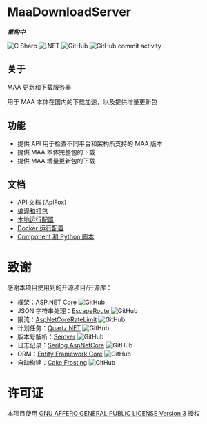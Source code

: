 # MaaDownloadServer

***重构中***

![C Sharp](https://img.shields.io/badge/C%23-10-239120?logo=csharp)
![.NET](https://img.shields.io/badge/.NET-6.0-512BD4?logo=.net)
![GitHub](https://img.shields.io/github/license/MaaAssistantArknights/MaaDownloadServer)
![GitHub commit activity](https://img.shields.io/github/commit-activity/m/MaaAssistantArknights/MaaDownloadServer)

## 关于

MAA 更新和下载服务器

用于 MAA 本体在国内的下载加速，以及提供增量更新包

## 功能

* 提供 API 用于检查不同平台和架构所支持的 MAA 版本
* 提供 MAA 本体完整包的下载
* 提供 MAA 增量更新包的下载


## 文档

* [API 文档 (ApiFox)](https://www.apifox.cn/apidoc/shared-e9acdf71-e5e6-4198-aaa7-5417e1304335)
* [编译和打包](./docs/Compile.md)
* [本地运行配置](./docs/RunNative.md)
* [Docker 运行配置](./docs/RunDocker.md)
* [Component 和 Python 脚本](./docs/ComponentAndPythonScript.md)

# 致谢

感谢本项目使用到的开源项目/开源库：

- 框架：[ASP.NET Core](https://github.com/dotnet/aspnetcore) ![GitHub](https://img.shields.io/github/license/dotnet/aspnetcore)
- JSON 字符串处理：[EscapeRoute](https://github.com/JackWFinlay/EscapeRoute) ![GitHub](https://img.shields.io/github/license/JackWFinlay/EscapeRoute)
- 限流：[AspNetCoreRateLimit](https://github.com/stefanprodan/AspNetCoreRateLimit) ![GitHub](https://img.shields.io/github/license/stefanprodan/AspNetCoreRateLimit)
- 计划任务：[Quartz.NET](https://github.com/quartznet/quartznet) ![GitHub](https://img.shields.io/github/license/quartznet/quartznet)
- 版本号解析：[Semver](https://github.com/maxhauser/semver) ![GitHub](https://img.shields.io/github/license/maxhauser/semver)
- 日志记录：[Serilog.AspNetCore](https://github.com/serilog/serilog-aspnetcore) ![GitHub](https://img.shields.io/github/license/serilog/serilog-aspnetcore)
- ORM：[Entity Framework Core](https://github.com/dotnet/efcore) ![GitHub](https://img.shields.io/github/license/dotnet/efcore)
- 自动构建：[Cake.Frosting](https://github.com/cake-build/cake) ![GitHub](https://img.shields.io/github/license/cake-build/cake)

# 许可证

本项目使用 [GNU AFFERO GENERAL PUBLIC LICENSE Version 3](./LICENSE) 授权
